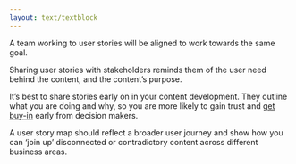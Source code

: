 ```yaml
---
layout: text/textblock
---
```


A team working to user stories will be aligned to work towards the same goal.

Sharing user stories with stakeholders reminds them of the user need behind the content, and the content’s purpose. 

It’s best to share stories early on in your content development. They outline what you are doing and why, so you are more likely to gain trust and [get buy-in](/content-strategy/getting-buy-in/) early from decision makers.

A user story map should reflect a broader user journey and show how you can ‘join up’ disconnected or contradictory content across different business areas.
